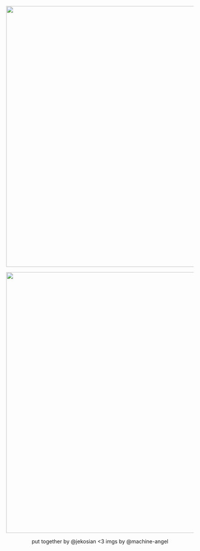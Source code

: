 <p align="center"><img src="https://files.catbox.moe/hy12zq.webp" width="700">
<p align="center"><img src="https://files.catbox.moe/ptcm0k.png" width="700">
<p align="center"> put together by @jekosian <3 imgs by @machine-angel
